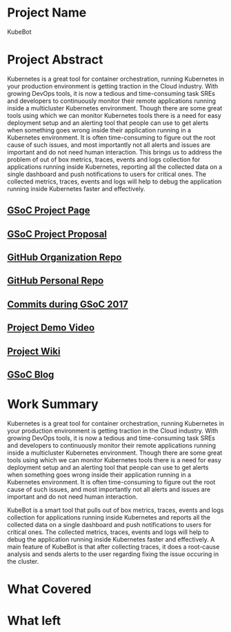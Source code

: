 # Project Name
KubeBot

# Project Abstract
Kubernetes is a great tool for container orchestration, running Kubernetes in your production environment is getting traction in the Cloud industry. With growing DevOps tools, it is now a tedious and time-consuming task SREs and developers to continuously monitor their remote applications running inside a multicluster Kubernetes environment. Though there are some great tools using which we can monitor Kubernetes tools there is a need for easy deployment setup and an alerting tool that people can use to get alerts when something goes wrong inside their application running in a Kubernetes environment. It is often time-consuming to figure out the root cause of such issues, and most importantly not all alerts and issues are important and do not need human interaction. This brings us to address the problem of out of box metrics, traces, events and logs collection for applications running inside Kubernetes, reporting all the collected data on a single dashboard and push notifications to users for critical ones. The collected metrics, traces, events and logs will help to debug the application running inside Kubernetes faster and effectively.

## [GSoC Project Page](https://summerofcode.withgoogle.com/programs/2022/projects/CrF9bzaI)

## [GSoC Project Proposal](https://github.com/leopardslab/kubebot/blob/main/Kubebot_GSoC_Proposal.pdf)

## [GitHub Organization Repo](https://github.com/leopardslab/kubebot)

## [GitHub Personal Repo](https://github.com/priyanshuraj400/kubebot---GSoC-2022)

## [Commits during GSoC 2017](http://github.com/commits)

## [Project Demo Video](http://LinkToDemoVideo)

## [Project Wiki](http://github.com)

## [GSoC Blog](https://medium.com/@priyanshuraj400)

# Work Summary

Kubernetes is a great tool for container orchestration, running Kubernetes in your production environment is getting traction in the Cloud industry. With growing DevOps tools, it is now a tedious and time-consuming task SREs and developers to continuously monitor their remote applications running inside a multicluster Kubernetes environment. Though there are some great tools using which we can monitor Kubernetes tools there is a need for easy deployment setup and an alerting tool that people can use to get alerts when something goes wrong inside their application running in a Kubernetes environment. It is often time-consuming to figure out the root cause of such issues, and most importantly not all alerts and issues are important and do not need human interaction.

KubeBot is a smart tool that pulls out of box metrics, traces, events and logs collection for applications running inside Kubernetes and reports all the collected data on a single dashboard and push notifications to users for critical ones. The collected metrics, traces, events and logs will help to debug the application running inside Kubernetes faster and effectively. A main feature of KubeBot is that after collecting traces, it does a root-cause analysis and sends alerts to the user regarding fixing the issue occuring in the cluster.


# What Covered

# What left

#
